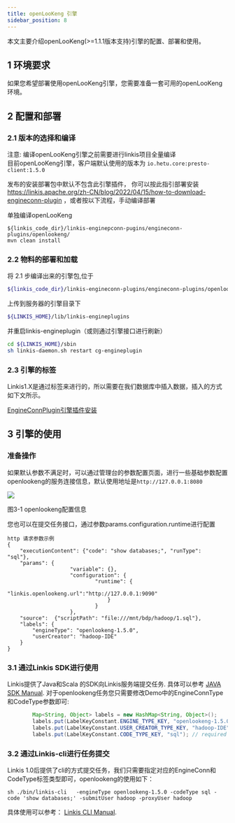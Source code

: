 ```yaml
---
title: openLooKeng 引擎
sidebar_position: 8
---
```


本文主要介绍openLooKeng(>=1.1.1版本支持)引擎的配置、部署和使用。

## 1 环境要求

如果您希望部署使用openLooKeng引擎，您需要准备一套可用的openLooKeng环境。


## 2 配置和部署

### 2.1 版本的选择和编译
注意: 编译openLooKeng引擎之前需要进行linkis项目全量编译  
目前openLooKeng引擎，客户端默认使用的版本为 `io.hetu.core:presto-client:1.5.0`

发布的安装部署包中默认不包含此引擎插件，
你可以按此指引部署安装 https://linkis.apache.org/zh-CN/blog/2022/04/15/how-to-download-engineconn-plugin
，或者按以下流程，手动编译部署


单独编译openLooKeng 

```
${linkis_code_dir}/linkis-enginepconn-pugins/engineconn-plugins/openlookeng/
mvn clean install
```

### 2.2 物料的部署和加载

将 2.1 步编译出来的引擎包,位于
```bash
${linkis_code_dir}/linkis-engineconn-plugins/engineconn-plugins/openlookeng/target/out/openlookeng
```
上传到服务器的引擎目录下
```bash 
${LINKIS_HOME}/lib/linkis-engineplugins
```
并重启linkis-engineplugin（或则通过引擎接口进行刷新）
```bash
cd ${LINKIS_HOME}/sbin
sh linkis-daemon.sh restart cg-engineplugin
```
### 2.3 引擎的标签

Linkis1.X是通过标签来进行的，所以需要在我们数据库中插入数据，插入的方式如下文所示。

[EngineConnPlugin引擎插件安装](../deployment/engine_conn_plugin_installation) 

## 3 引擎的使用

### 准备操作

如果默认参数不满足时，可以通过管理台的参数配置页面，进行一些基础参数配置 
openlookeng的服务连接信息，默认使用地址是`http://127.0.0.1:8080`

![](/Images-zh/EngineUsage/openlookeng-config.png)

图3-1 openlookeng配置信息

您也可以在提交任务接口，通过参数params.configuration.runtime进行配置

```shell
http 请求参数示例 
{
    "executionContent": {"code": "show databases;", "runType":  "sql"},
    "params": {
                    "variable": {},
                    "configuration": {
                            "runtime": {
                                "linkis.openlookeng.url":"http://127.0.0.1:9090"
                                }
                            }
                    },
    "source":  {"scriptPath": "file:///mnt/bdp/hadoop/1.sql"},
    "labels": {
        "engineType": "openlookeng-1.5.0",
        "userCreator": "hadoop-IDE"
    }
}
```

### 3.1 通过Linkis SDK进行使用

Linkis提供了Java和Scala 的SDK向Linkis服务端提交任务. 具体可以参考 [JAVA SDK Manual](../user_guide/sdk-manual.md).
对于openlookeng任务您只需要修改Demo中的EngineConnType和CodeType参数即可:

```java
        Map<String, Object> labels = new HashMap<String, Object>();
        labels.put(LabelKeyConstant.ENGINE_TYPE_KEY, "openlookeng-1.5.0"); // required engineType Label
        labels.put(LabelKeyConstant.USER_CREATOR_TYPE_KEY, "hadoop-IDE");// required execute user and creator
        labels.put(LabelKeyConstant.CODE_TYPE_KEY, "sql"); // required codeType
```

### 3.2 通过Linkis-cli进行任务提交

Linkis 1.0后提供了cli的方式提交任务，我们只需要指定对应的EngineConn和CodeType标签类型即可，openlookeng的使用如下：
```shell
sh ./bin/linkis-cli   -engineType openlookeng-1.5.0 -codeType sql -code 'show databases;' -submitUser hadoop -proxyUser hadoop
```
具体使用可以参考： [Linkis CLI Manual](../user_guide/linkiscli-manual.md).

